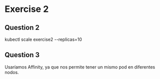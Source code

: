 # Exercise 2

## Question 2

kubectl scale exercise2 --replicas=10

## Question 3

Usaríamos Affinity, ya que nos permite tener un mismo pod en diferentes nodos.

